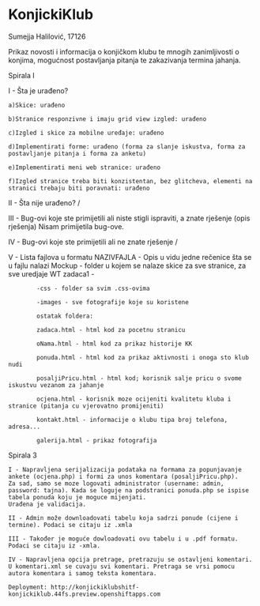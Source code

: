 # KonjickiKlub

Sumejja Halilović, 17126

Prikaz novosti i informacija o konjičkom klubu te mnogih zanimljivosti o konjima, mogućnost postavljanja pitanja te zakazivanja termina jahanja. 

Spirala I


I - Šta je urađeno?

	a)Skice: urađeno

	b)Stranice responzivne i imaju grid view izgled: urađeno

	c)Izgled i skice za mobilne uređaje: urađeno

	d)Implementirati forme: urađeno (forma za slanje iskustva, forma za postavljanje pitanja i forma za anketu)

	e)Implementirati meni web stranice: urađeno

	f)Izgled stranice treba biti konzistentan, bez glitcheva, elementi na stranici trebaju biti poravnati: urađeno

II - Šta nije urađeno?
/

III - Bug-ovi koje ste primijetili ali niste stigli ispraviti, a znate rješenje (opis rješenja)
Nisam primijetila bug-ove.

IV  - Bug-ovi koje ste primijetili ali ne znate rješenje
/

V  - Lista fajlova u formatu NAZIVFAJLA - Opis u vidu jedne rečenice šta se u fajlu nalazi
Mockup - folder u kojem se nalaze skice za sve stranice, za sve uredjaje
WT zadaca1 - 
			
			-css - folder sa svim .css-ovima
			
			-images - sve fotografije koje su koristene
			
			ostatak foldera:
			
			zadaca.html - html kod za pocetnu stranicu
			
			oNama.html - html kod za prikaz historije KK
			
			ponuda.html - html kod za prikaz aktivnosti i onoga sto klub nudi
			
			posaljiPricu.html - html kod; korisnik salje pricu o svome iskustvu vezanom za jahanje
			
			ocjena.html - korisnik moze ocijeniti kvalitetu kluba i stranice (pitanja cu vjerovatno promijeniti)
			
			kontakt.html - informacije o klubu tipa broj telefona, adresa...
			
			galerija.html - prikaz fotografija 
			

Spirala 3


	I - Napravljena serijalizacija podataka na formama za popunjavanje ankete (ocjena.php) i formi za unos komentara (posaljiPricu.php).
	Za sad, samo se moze logovati administrator (username: admin, password: tajna). Kada se loguje na podstranici ponuda.php se ispise tabela ponuda koju je moguce mijenjati.
	Urađena je validacija.
	
	II - Admin može downloadovati tabelu koja sadrzi ponude (cijene i termine). Podaci se citaju iz .xmla
	
	III - Također je moguće dowloadovati ovu tabelu i u .pdf formatu. Podaci se citaju iz -xmla.
	
	IV - Napravljena opcija pretrage, pretrazuju se ostavljeni komentari. U komentari.xml se cuvaju svi komentari. Pretraga se vrsi pomocu autora komentara i samog teksta komentara.
	
	Deployment: http://konjickiklubshitf-konjickiklub.44fs.preview.openshiftapps.com